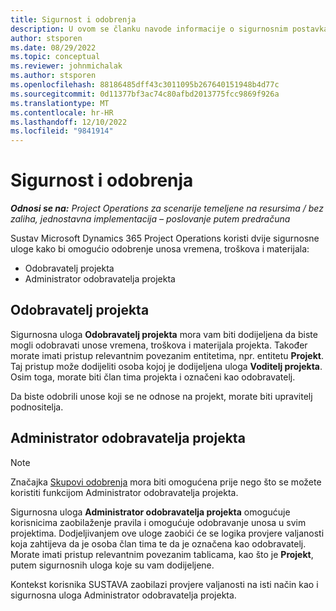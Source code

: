 ```yaml
---
title: Sigurnost i odobrenja
description: U ovom se članku navode informacije o sigurnosnim postavkama za rad s odobrenjima u sustavu Microsoft Dynamics 365 Project Operations.
author: stsporen
ms.date: 08/29/2022
ms.topic: conceptual
ms.reviewer: johnmichalak
ms.author: stsporen
ms.openlocfilehash: 88186485dff43c3011095b267640151948b4d77c
ms.sourcegitcommit: 0d11377bf3ac74c80afbd2013775fcc9869f926a
ms.translationtype: MT
ms.contentlocale: hr-HR
ms.lasthandoff: 12/10/2022
ms.locfileid: "9841914"
---
```

# <a name="security-and-approvals"></a>Sigurnost i odobrenja

_**Odnosi se na:** Project Operations za scenarije temeljene na resursima / bez zaliha, jednostavna implementacija – poslovanje putem predračuna_

Sustav Microsoft Dynamics 365 Project Operations koristi dvije sigurnosne uloge kako bi omogućio odobrenje unosa vremena, troškova i materijala:

- Odobravatelj projekta
- Administrator odobravatelja projekta

## <a name="project-approver"></a>Odobravatelj projekta

Sigurnosna uloga **Odobravatelj projekta** mora vam biti dodijeljena da biste mogli odobravati unose vremena, troškova i materijala projekta. Također morate imati pristup relevantnim povezanim entitetima, npr. entitetu **Projekt**. Taj pristup može dodijeliti osoba kojoj je dodijeljena uloga **Voditelj projekta**. Osim toga, morate biti član tima projekta i označeni kao odobravatelj.

Da biste odobrili unose koji se ne odnose na projekt, morate biti upravitelj podnositelja.

## <a name="project-approver-admin"></a>Administrator odobravatelja projekta

> [!NOTE]
> Značajka [Skupovi odobrenja](approval-sets.md) mora biti omogućena prije nego što se možete koristiti funkcijom Administrator odobravatelja projekta.

Sigurnosna uloga **Administrator odobravatelja projekta** omogućuje korisnicima zaobilaženje pravila i omogućuje odobravanje unosa u svim projektima. Dodjeljivanjem ove uloge zaobići će se logika provjere valjanosti koja zahtijeva da je osoba član tima te da je označena kao odobravatelj. Morate imati pristup relevantnim povezanim tablicama, kao što je **Projekt**, putem sigurnosnih uloga koje su vam dodijeljene.

Kontekst korisnika SUSTAVA zaobilazi provjere valjanosti na isti način kao i sigurnosna uloga Administrator odobravatelja projekta.
